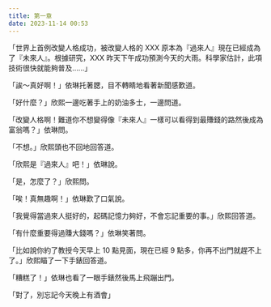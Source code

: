 ```yaml
---
title: 第一章
date: 2023-11-14 00:53
---
```

「世界上首例改變人格成功，被改變人格的 XXX 原本為『過來人』現在已經成為了『未來人』。根據研究，XXX 昨天下午成功預測今天的大雨。科學家估計，此項技術很快就能夠普及……」

「誒～真好啊！」依琳托著腮，目不轉睛地看著新聞感歎道。

「好什麼？」欣熙一邊吃著手上的奶油多士，一邊問道。

「改變人格啊！難道你不想變得像『未來人』一樣可以看得到最賺錢的路然後成為富翁嗎？」依琳問。

「不想。」欣熙頭也不回地回答道。

「欣熙是『過來人』吧！」依琳說。

「是，怎麼了？」欣熙問。

「唉！真無趣啊！」依琳歎了口氣說。

「我覺得當過來人挺好的，起碼記憶力夠好，不會忘記重要的事。」欣熙回答道。

「有什麼重要得過賺大錢嗎？」依琳笑著問。

「比如說你約了教授今天早上 10 點見面，現在已經 9 點多，你再不出門就趕不上了。」欣熙瞄了一下手錶回答道。

「糟糕了！」依琳也看了一眼手錶然後馬上飛蹦出門。

「對了，別忘記今天晚上有酒會」